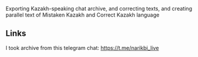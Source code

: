 Exporting Kazakh-speaking chat archive, and correcting texts, and creating parallel text of Mistaken Kazakh and Correct Kazakh language



## Links
I took archive from this telegram chat: https://t.me/narikbi_live
